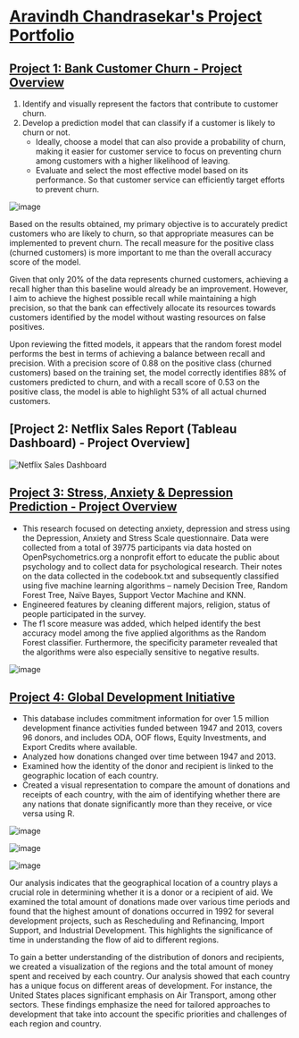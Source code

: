 # [Aravindh Chandrasekar's Project Portfolio](https://github.com/arvs3k)
## [Project 1: Bank Customer Churn - Project Overview](https://github.com/arvs3k/Customer-churn)
1. Identify and visually represent the factors that contribute to customer churn.
2. Develop a prediction model that can classify if a customer is likely to churn or not.
    * Ideally, choose a model that can also provide a probability of churn, making it easier for customer service to focus on preventing churn among customers with a higher likelihood of leaving.
    * Evaluate and select the most effective model based on its performance. So that customer service can efficiently target efforts to prevent churn.

![image](https://user-images.githubusercontent.com/110792339/230479976-3c97c2f4-4c31-4c1e-a859-e482ef694c03.png)

Based on the results obtained, my primary objective is to accurately predict customers who are likely to churn, so that appropriate measures can be implemented to prevent churn. The recall measure for the positive class (churned customers) is more important to me than the overall accuracy score of the model.

Given that only 20% of the data represents churned customers, achieving a recall higher than this baseline would already be an improvement. However, I aim to achieve the highest possible recall while maintaining a high precision, so that the bank can effectively allocate its resources towards customers identified by the model without wasting resources on false positives.

Upon reviewing the fitted models, it appears that the random forest model performs the best in terms of achieving a balance between recall and precision. With a precision score of 0.88 on the positive class (churned customers) based on the training set, the model correctly identifies 88% of customers predicted to churn, and with a recall score of 0.53 on the positive class, the model is able to highlight 53% of all actual churned customers.

## [Project 2: Netflix Sales Report (Tableau Dashboard) - Project Overview]

![Netflix Sales Dashboard](https://github.com/arvs3k/arvs3k.github.io/assets/110792339/54610af8-1c9e-4da4-8af2-7ced7673d031)

## [Project 3: Stress, Anxiety & Depression Prediction - Project Overview](https://github.com/arvs3k/Stress-Anxiety-Depression)
* This research focused on detecting anxiety, depression and stress using the Depression, Anxiety and Stress Scale questionnaire. Data were collected from a total of 39775 participants via data hosted on OpenPsychometrics.org a nonprofit effort to educate the public about psychology and to collect data for psychological research. Their notes on the data collected in the codebook.txt and subsequently classified using five machine learning algorithms – namely Decision Tree, Random Forest Tree, Naïve Bayes, Support Vector Machine and KNN. 
* Engineered features by cleaning different majors, religion, status of people participated in the survey.
* The f1 score measure was added, which helped identify the best accuracy model among the five applied algorithms as the Random Forest classifier. Furthermore, the specificity parameter revealed that the algorithms were also especially sensitive to negative results.

![image](https://user-images.githubusercontent.com/110792339/230479538-9c621a89-4275-4a18-8701-ade0ea86160a.png)

## [Project 4: Global Development Initiative](https://github.com/arvs3k/Global-Development-Initiative)
* This database includes commitment information for over 1.5 million development finance activities funded between 1947 and 2013, covers 96 donors, and includes ODA, OOF flows, Equity Investments, and Export Credits where available.
* Analyzed how donations changed over time between 1947 and 2013.
* Examined how the identity of the donor and recipient is linked to the geographic location of each country.
* Created a visual representation to compare the amount of donations and receipts of each country, with the aim of identifying whether there are any nations that donate significantly more than they receive, or vice versa using R.

![image](https://user-images.githubusercontent.com/110792339/230484527-7a30d519-e67e-4e63-a9a1-e69275d7001f.png)

![image](https://user-images.githubusercontent.com/110792339/230484665-8cd3cd44-2667-4ccc-a479-f235645ff911.png)

![image](https://user-images.githubusercontent.com/110792339/230484744-afe7f082-3f45-4e84-b84e-fde16a31b1d3.png)

Our analysis indicates that the geographical location of a country plays a crucial role in determining whether it is a donor or a recipient of aid. We examined the total amount of donations made over various time periods and found that the highest amount of donations occurred in 1992 for several development projects, such as Rescheduling and Refinancing, Import Support, and Industrial Development. This highlights the significance of time in understanding the flow of aid to different regions.

To gain a better understanding of the distribution of donors and recipients, we created a visualization of the regions and the total amount of money spent and received by each country. Our analysis showed that each country has a unique focus on different areas of development. For instance, the United States places significant emphasis on Air Transport, among other sectors. These findings emphasize the need for tailored approaches to development that take into account the specific priorities and challenges of each region and country.
